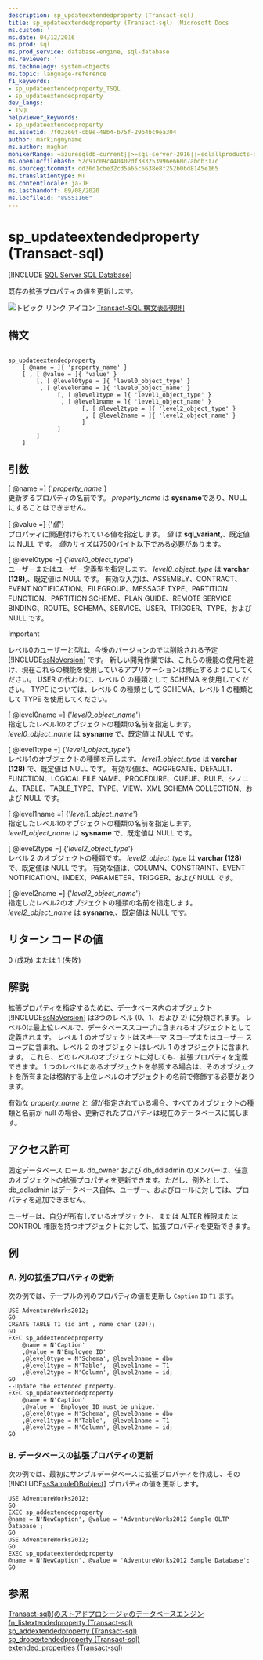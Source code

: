 ```yaml
---
description: sp_updateextendedproperty (Transact-sql)
title: sp_updateextendedproperty (Transact-sql) |Microsoft Docs
ms.custom: ''
ms.date: 04/12/2016
ms.prod: sql
ms.prod_service: database-engine, sql-database
ms.reviewer: ''
ms.technology: system-objects
ms.topic: language-reference
f1_keywords:
- sp_updateextendedproperty_TSQL
- sp_updateextendedproperty
dev_langs:
- TSQL
helpviewer_keywords:
- sp_updateextendedproperty
ms.assetid: 7f02360f-cb9e-48b4-b75f-29b4bc9ea304
author: markingmyname
ms.author: maghan
monikerRange: =azuresqldb-current||>=sql-server-2016||=sqlallproducts-allversions||>=sql-server-linux-2017||=azuresqldb-mi-current
ms.openlocfilehash: 52c91c09c440402df383253996e660d7abdb317c
ms.sourcegitcommit: dd36d1cbe32cd5a65c6638e8f252b0bd8145e165
ms.translationtype: MT
ms.contentlocale: ja-JP
ms.lasthandoff: 09/08/2020
ms.locfileid: "89551166"
---
```

# <a name="sp_updateextendedproperty-transact-sql"></a>sp_updateextendedproperty (Transact-sql)
[!INCLUDE [SQL Server SQL Database](../../includes/applies-to-version/sql-asdb.md)]

  既存の拡張プロパティの値を更新します。  
  
 ![トピック リンク アイコン](../../database-engine/configure-windows/media/topic-link.gif "トピック リンク アイコン") [Transact-SQL 構文表記規則](../../t-sql/language-elements/transact-sql-syntax-conventions-transact-sql.md)  
  
## <a name="syntax"></a>構文  
  
```  
  
sp_updateextendedproperty  
    [ @name = ]{ 'property_name' }   
    [ , [ @value = ]{ 'value' }  
        [, [ @level0type = ]{ 'level0_object_type' }  
         , [ @level0name = ]{ 'level0_object_name' }  
              [, [ @level1type = ]{ 'level1_object_type' }  
               , [ @level1name = ]{ 'level1_object_name' }  
                     [, [ @level2type = ]{ 'level2_object_type' }  
                      , [ @level2name = ]{ 'level2_object_name' }  
                     ]  
              ]  
        ]  
    ]  
```  
  
## <a name="arguments"></a>引数  
 [ @name =] {'*property_name*'}  
 更新するプロパティの名前です。 *property_name* は **sysname**であり、NULL にすることはできません。  
  
 [ @value =] {'*値*'}  
 プロパティに関連付けられている値を指定します。 *値* は **sql_variant**,、既定値は NULL です。 *値*のサイズは7500バイト以下である必要があります。  
  
 [ @level0type =] {'*level0_object_type*'}  
 ユーザーまたはユーザー定義型を指定します。 *level0_object_type* は **varchar (128)**,、既定値は NULL です。 有効な入力は、ASSEMBLY、CONTRACT、EVENT NOTIFICATION、FILEGROUP、MESSAGE TYPE、PARTITION FUNCTION、PARTITION SCHEME、PLAN GUIDE、REMOTE SERVICE BINDING、ROUTE、SCHEMA、SERVICE、USER、TRIGGER、TYPE、および NULL です。  
  
> [!IMPORTANT]  
>  レベル0のユーザーと型は、今後のバージョンのでは削除される予定 [!INCLUDE[ssNoVersion](../../includes/ssnoversion-md.md)] です。 新しい開発作業では、これらの機能の使用を避け、現在これらの機能を使用しているアプリケーションは修正するようにしてください。 USER の代わりに、レベル 0 の種類として SCHEMA を使用してください。 TYPE については、レベル 0 の種類として SCHEMA、レベル 1 の種類として TYPE を使用してください。  
  
 [ @level0name =] {'*level0_object_name*'}  
 指定したレベル1のオブジェクトの種類の名前を指定します。 *level0_object_name* は **sysname** で、既定値は NULL です。  
  
 [ @level1type =] {'*level1_object_type*'}  
 レベル1のオブジェクトの種類を示します。 *level1_object_type* は **varchar (128)** で、既定値は NULL です。 有効な値は、AGGREGATE、DEFAULT、FUNCTION、LOGICAL FILE NAME、PROCEDURE、QUEUE、RULE、シノニム、TABLE、TABLE_TYPE、TYPE、VIEW、XML SCHEMA COLLECTION、および NULL です。  
  
 [ @level1name =] {'*level1_object_name*'}  
 指定したレベル1のオブジェクトの種類の名前を指定します。 *level1_object_name* は **sysname** で、既定値は NULL です。  
  
 [ @level2type =] {'*level2_object_type*'}  
 レベル 2 のオブジェクトの種類です。 *level2_object_type* は **varchar (128)** で、既定値は NULL です。 有効な値は、COLUMN、CONSTRAINT、EVENT NOTIFICATION、INDEX、PARAMETER、TRIGGER、および NULL です。  
  
 [ @level2name =] {'*level2_object_name*'}  
 指定したレベル2のオブジェクトの種類の名前を指定します。 *level2_object_name* は **sysname**,、既定値は NULL です。  
  
## <a name="return-code-values"></a>リターン コードの値  
 0 (成功) または 1 (失敗)  
  
## <a name="remarks"></a>解説  
 拡張プロパティを指定するために、データベース内のオブジェクト [!INCLUDE[ssNoVersion](../../includes/ssnoversion-md.md)] は3つのレベル (0、1、および 2) に分類されます。 レベル0は最上位レベルで、データベーススコープに含まれるオブジェクトとして定義されます。 レベル 1 のオブジェクトはスキーマ スコープまたはユーザー スコープに含まれ、レベル 2 のオブジェクトはレベル 1 のオブジェクトに含まれます。 これら、どのレベルのオブジェクトに対しても、拡張プロパティを定義できます。 1 つのレベルにあるオブジェクトを参照する場合は、そのオブジェクトを所有または格納する上位レベルのオブジェクトの名前で修飾する必要があります。  
  
 有効な *property_name* と *値*が指定されている場合、すべてのオブジェクトの種類と名前が null の場合、更新されたプロパティは現在のデータベースに属します。  
  
## <a name="permissions"></a>アクセス許可  
 固定データベース ロール db_owner および db_ddladmin のメンバーは、任意のオブジェクトの拡張プロパティを更新できます。ただし、例外として、db_ddladmin はデータベース自体、ユーザー、およびロールに対しては、プロパティを追加できません。  
  
 ユーザーは、自分が所有しているオブジェクト、または ALTER 権限または CONTROL 権限を持つオブジェクトに対して、拡張プロパティを更新できます。  
  
## <a name="examples"></a>例  
  
### <a name="a-updating-an-extended-property-on-a-column"></a>A. 列の拡張プロパティの更新  
 次の例では、テーブルの列のプロパティの値を更新し `Caption` `ID` `T1` ます。  
  
```  
USE AdventureWorks2012;  
GO  
CREATE TABLE T1 (id int , name char (20));  
GO  
EXEC sp_addextendedproperty   
    @name = N'Caption'  
    ,@value = N'Employee ID'  
    ,@level0type = N'Schema', @level0name = dbo  
    ,@level1type = N'Table',  @level1name = T1  
    ,@level2type = N'Column', @level2name = id;  
GO  
--Update the extended property.  
EXEC sp_updateextendedproperty   
    @name = N'Caption'  
    ,@value = 'Employee ID must be unique.'  
    ,@level0type = N'Schema', @level0name = dbo  
    ,@level1type = N'Table',  @level1name = T1  
    ,@level2type = N'Column', @level2name = id;  
GO  
```  
  
### <a name="b-updating-an-extended-property-on-a-database"></a>B. データベースの拡張プロパティの更新  
 次の例では、最初にサンプルデータベースに拡張プロパティを作成し、その [!INCLUDE[ssSampleDBobject](../../includes/sssampledbobject-md.md)] プロパティの値を更新します。  
  
```  
USE AdventureWorks2012;  
GO  
EXEC sp_addextendedproperty   
@name = N'NewCaption', @value = 'AdventureWorks2012 Sample OLTP Database';  
GO  
USE AdventureWorks2012;  
GO  
EXEC sp_updateextendedproperty   
@name = N'NewCaption', @value = 'AdventureWorks2012 Sample Database';  
GO  
```  
  
## <a name="see-also"></a>参照  
 [Transact-sql&#41;&#40;のストアドプロシージャのデータベースエンジン ](../../relational-databases/system-stored-procedures/database-engine-stored-procedures-transact-sql.md)   
 [fn_listextendedproperty &#40;Transact-sql&#41;](../../relational-databases/system-functions/sys-fn-listextendedproperty-transact-sql.md)   
 [sp_addextendedproperty &#40;Transact-sql&#41;](../../relational-databases/system-stored-procedures/sp-addextendedproperty-transact-sql.md)   
 [sp_dropextendedproperty &#40;Transact-sql&#41;](../../relational-databases/system-stored-procedures/sp-dropextendedproperty-transact-sql.md)   
 [extended_properties &#40;Transact-sql&#41;](../../relational-databases/system-catalog-views/extended-properties-catalog-views-sys-extended-properties.md)  
  
  
